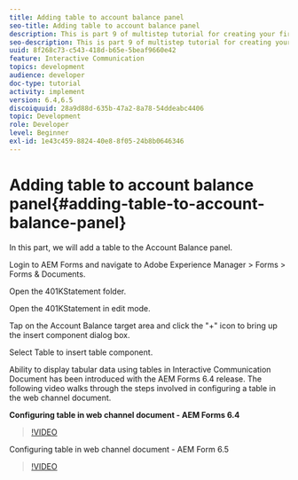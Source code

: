 ```yaml
---
title: Adding table to account balance panel
seo-title: Adding table to account balance panel
description: This is part 9 of multistep tutorial for creating your first interactive communication document.In this part, we will add a table to the Account Balance panel.
seo-description: This is part 9 of multistep tutorial for creating your first interactive communication document.In this part, we will add a table to the Account Balance panel.
uuid: 8f268c73-c543-418d-b65e-5beaf9660e42
feature: Interactive Communication
topics: development
audience: developer
doc-type: tutorial
activity: implement
version: 6.4,6.5
discoiquuid: 28a9d88d-635b-47a2-8a78-54ddeabc4406
topic: Development
role: Developer
level: Beginner
exl-id: 1e43c459-8824-40e8-8f05-24b8b0646346
---
```

# Adding table to account balance panel{#adding-table-to-account-balance-panel}

In this part, we will add a table to the Account Balance panel.

Login to AEM Forms and navigate to Adobe Experience Manager &gt; Forms &gt; Forms & Documents.

Open the 401KStatement folder.

Open the 401KStatement in edit mode.

Tap on the Account Balance target area and click the "+" icon to bring up the insert component dialog box.

Select Table to insert table component.

Ability to display tabular data using tables in Interactive Communication Document has been introduced with the AEM Forms 6.4 release. The following video walks through the steps involved in configuring a table in the web channel document.

**Configuring table in web channel document -  AEM Forms 6.4**

>[!VIDEO](https://video.tv.adobe.com/v/22360?quality=12&learn=on)

Configuring table in web channel document - AEM Form 6.5

>[!VIDEO](https://video.tv.adobe.com/v/27847?quality=12&learn=on)
